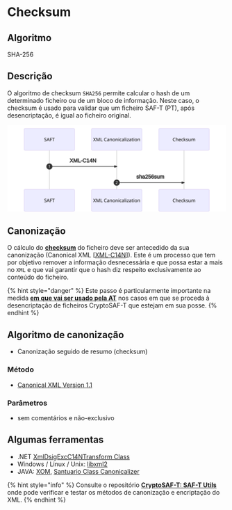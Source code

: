 # Checksum

## Algoritmo

SHA-256

## Descrição

O algoritmo de checksum `SHA256` permite calcular o hash de um determinado ficheiro ou de um bloco de informação. Neste caso, o checksum é usado para validar que um ficheiro SAF-T \(PT\), após desencriptação, é igual ao ficheiro original.

![Processo de criação de checksum do SAF-T \(PT\)](../../.gitbook/assets/mermaid-diagram-20210211183510.svg)

## Canonização

O cálculo do [**checksum**](checksum.md) do ficheiro deve ser antecedido da sua canonização \(Canonical XML \[[XML-C14N](https://www.w3.org/TR/xml-exc-c14n/#ref-XML-C14N)\]\). Este é um processo que tem por objetivo remover a informação desnecessária e que possa estar a mais no `XML` e que vai garantir que o hash diz respeito exclusivamente ao conteúdo do ficheiro.

{% hint style="danger" %}
Este passo é particularmente importante na medida [**em que vai ser usado pela AT**](../incm/pedido-de-chave.md#fase-3---acesso-pela-at-ao-ficheiro-original) nos casos em que se proceda à desencriptação de ficheiros CryptoSAF-T que estejam em sua posse.
{% endhint %}

## Algoritmo de canonização

* Canonização seguido de resumo \(checksum\)

### Método

* [Canonical XML Version 1.1](https://www.w3.org/TR/xml-c14n11/)

### Parâmetros

* sem comentários e não-exclusivo

## Algumas ferramentas

* .NET [XmlDsigExcC14NTransform Class](https://docs.microsoft.com/en-us/dotnet/api/system.security.cryptography.xml.xmldsigexcc14ntransform?view=dotnet-plat-ext-3.1)
* Windows / Linux / Unix: [libxml2](https://www.aleksey.com/xmlsec/c14n.html)
* JAVA: [XOM](https://github.com/elharo/xom/), [Santuario Class Canonicalizer](http://santuario.apache.org/Java/api/org/apache/xml/security/c14n/Canonicalizer.html)

{% hint style="info" %}
Consulte o repositório [**CryptoSAF-T: SAF-T Utils**](https://github.com/assoft-portugal/CryptoSAF-T-SAF-T-Utils) onde pode verificar e testar os métodos de canonização e encriptação do XML.
{% endhint %}
